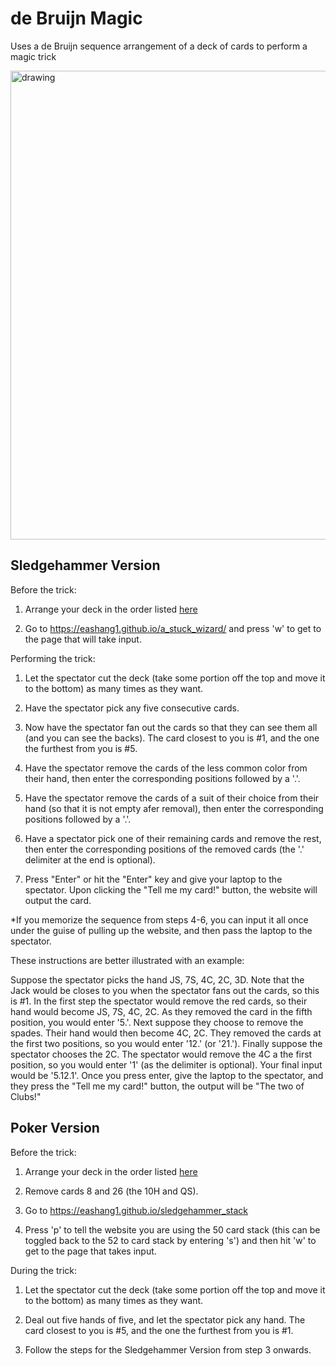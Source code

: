 # de Bruijn Magic
Uses a de Bruijn sequence arrangement of a deck of cards to perform a magic trick

<img src="https://user-images.githubusercontent.com/53799135/122691030-0a9d2780-d1fb-11eb-9b32-336cef58e913.png" alt="drawing" width="750px"/>


## Sledgehammer Version

Before the trick:

1) Arrange your deck in the order listed [here](https://docs.google.com/document/d/1KnhTf7GuQRqbklYCb3yejZ6yp79OneqwasQUdjZT0sQ/edit?usp=sharing)

2) Go to https://eashang1.github.io/a_stuck_wizard/ and press 'w' to get to the page that will take input.


Performing the trick:

1) Let the spectator cut the deck (take some portion off the top and move it to the bottom) as many times as they want.

2) Have the spectator pick any five consecutive cards.

3) Now have the spectator fan out the cards so that they can see them all (and you can see the backs). The card closest to you is #1, and the one the furthest from you is #5.

4) Have the spectator remove the cards of the less common color from their hand, then enter the corresponding positions followed by a '.'.

5) Have the spectator remove the cards of a suit of their choice from their hand (so that it is not empty afer removal), then enter the corresponding positions followed by a '.'.

6) Have a spectator pick one of their remaining cards and remove the rest, then enter the corresponding positions of the removed cards (the '.' delimiter at the end is optional).

7) Press "Enter" or hit the "Enter" key and give your laptop to the spectator. Upon clicking the "Tell me my card!" button, the website will output the card.

*If you memorize the sequence from steps 4-6, you can input it all once under the guise of pulling up the website, and then pass the laptop to the spectator.

These instructions are better illustrated with an example:

Suppose the spectator picks the hand JS, 7S, 4C, 2C, 3D. Note that the Jack would be closes to you when the spectator fans out the cards, so this is #1. In the first step the spectator would remove the red cards, so their hand would become JS, 7S, 4C, 2C. As they removed the card in the fifth position, you would enter '5.'. Next suppose they choose to remove the spades. Their hand would then become 4C, 2C. They removed the cards at the first two positions, so you would enter '12.' (or '21.'). Finally suppose the spectator chooses the 2C. The spectator would remove the 4C a the first position, so you would enter '1' (as the delimiter is optional). Your final input would be '5.12.1'. Once you press enter, give the laptop to the spectator, and they press the "Tell me my card!" button, the output will be "The two of Clubs!"

## Poker Version

Before the trick:

1) Arrange your deck in the order listed [here](https://docs.google.com/document/d/1KnhTf7GuQRqbklYCb3yejZ6yp79OneqwasQUdjZT0sQ/edit?usp=sharing)

2) Remove cards 8 and 26 (the 10H and QS).

3) Go to https://eashang1.github.io/sledgehammer_stack

4) Press 'p' to tell the website you are using the 50 card stack (this can be toggled back to the 52 to card stack by entering 's') and then hit 'w' to get to the page that takes input.

During the trick: 

1) Let the spectator cut the deck (take some portion off the top and move it to the bottom) as many times as they want.

2) Deal out five hands of five, and let the spectator pick any hand. The card closest to you is #5, and the one the furthest from you is #1.

3) Follow the steps for the Sledgehammer Version from step 3 onwards.
